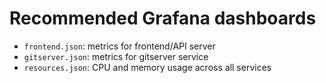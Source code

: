 # Recommended Grafana dashboards

* `frontend.json`: metrics for frontend/API server
* `gitserver.json`: metrics for gitserver service
* `resources.json`: CPU and memory usage across all services

